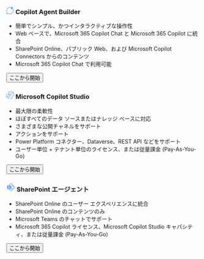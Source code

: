 <div class="lab-branches">
    <div class="lab-branch">
        <div class="lab-branch-detail">
            <h3>
      <svg xmlns="http://www.w3.org/2000/svg" width="20" height="20" viewBox="0 0 20 20" fill="none">
        <path d="M12.9457 5.63353C12.8823 5.55145 12.8135 5.47321 12.7399 5.39932C12.4656 5.12421 12.1308 4.91696 11.7621 4.79412L10.5516 4.40101C10.4583 4.36813 10.3776 4.30713 10.3204 4.22644C10.2632 4.14575 10.2325 4.04932 10.2325 3.95047C10.2325 3.85161 10.2632 3.75519 10.3204 3.67449C10.3776 3.5938 10.4583 3.5328 10.5516 3.49991L11.7621 3.10681C12.1256 2.98139 12.4552 2.77364 12.7251 2.49981C12.9875 2.23349 13.1865 1.91168 13.3075 1.55831L13.3176 1.52836L13.7109 0.318827C13.7439 0.2256 13.8049 0.144867 13.8856 0.0877733C13.9664 0.0306667 14.0629 0 14.1619 0C14.2608 0 14.3572 0.0306667 14.438 0.0877733C14.5188 0.144867 14.5799 0.2256 14.6128 0.318827L15.0061 1.52836C15.1285 1.89608 15.3349 2.23023 15.6092 2.50424C15.8833 2.77825 16.2177 2.98457 16.5857 3.10681L17.7963 3.49991L17.8205 3.50596C17.9137 3.53885 17.9945 3.59984 18.0517 3.68053C18.1088 3.76124 18.1396 3.85765 18.1396 3.95651C18.1396 4.05537 18.1088 4.15179 18.0517 4.23248C17.9945 4.31319 17.9137 4.37417 17.8205 4.40707L16.61 4.80016C16.242 4.9224 15.9076 5.12873 15.6333 5.40273C15.3592 5.67675 15.1527 6.01089 15.0304 6.37861L14.6369 7.58816C14.6333 7.59821 14.6295 7.60812 14.6253 7.61787C14.5907 7.69852 14.5343 7.76827 14.4623 7.81921C14.3815 7.87631 14.2849 7.90697 14.186 7.90697C14.0871 7.90697 13.9907 7.87631 13.9099 7.81921C13.8291 7.76211 13.768 7.68139 13.7352 7.58816L13.3417 6.37861C13.2528 6.10885 13.1187 5.857 12.9457 5.63353ZM19.8183 8.82964L19.1775 8.62153C18.9827 8.55681 18.8056 8.44759 18.6604 8.30252C18.5152 8.15745 18.4059 7.98056 18.3412 7.78588L18.1329 7.14553C18.1155 7.09617 18.0831 7.05344 18.0404 7.02321C17.9976 6.99297 17.9465 6.97675 17.8941 6.97675C17.8417 6.97675 17.7907 6.99297 17.748 7.02321C17.7052 7.05344 17.6729 7.09617 17.6555 7.14553L17.4472 7.78588C17.3837 7.97919 17.2764 8.15521 17.1335 8.30017C16.9907 8.44513 16.8161 8.55512 16.6237 8.62153L15.9829 8.82964C15.9335 8.84705 15.8907 8.87935 15.8604 8.92207C15.8301 8.96479 15.814 9.01583 15.814 9.06817C15.814 9.12051 15.8301 9.17155 15.8604 9.21427C15.8907 9.25699 15.9335 9.28928 15.9829 9.30669L16.6237 9.5148C16.6941 9.53827 16.7623 9.56755 16.8273 9.60224L16.8287 9.60929C16.9431 9.67036 17.0481 9.74813 17.1404 9.8404C17.2859 9.98575 17.3952 10.163 17.4599 10.3581L17.6683 10.9987C17.6857 11.048 17.718 11.0907 17.7608 11.1209C17.8035 11.1512 17.8545 11.1675 17.9069 11.1675C17.9592 11.1675 18.0103 11.1512 18.0531 11.1209C18.0905 11.0944 18.12 11.0583 18.1384 11.0165V11.0124C18.1411 11.0064 18.1435 11.0003 18.1457 10.994L18.354 10.3537C18.4187 10.159 18.528 9.98208 18.6732 9.83701C18.8184 9.69195 18.9955 9.58272 19.1903 9.51801L19.8311 9.30989C19.8805 9.29249 19.9232 9.26019 19.9535 9.21747C19.9837 9.17475 20 9.12371 20 9.07136C20 9.01903 19.9837 8.96799 19.9535 8.92527C19.9232 8.88255 19.8805 8.85025 19.8311 8.83284L19.8183 8.82964ZM9.30232 1.39535C10.2764 1.39535 11.2155 1.54505 12.0977 1.82272C12.0856 1.83559 12.0731 1.84824 12.0603 1.86068C11.892 2.03196 11.6868 2.16243 11.4603 2.24207L10.2957 2.61816C9.97013 2.57853 9.63867 2.55813 9.30232 2.55813C4.80699 2.55813 1.16279 6.20233 1.16279 10.6977C1.16279 12.1804 1.55873 13.5689 2.25025 14.7651C2.32903 14.9013 2.34919 15.0637 2.30615 15.2151L1.32177 18.6767L4.78253 17.6925C4.93397 17.6495 5.09641 17.6696 5.23269 17.7485C6.42939 18.4408 7.81868 18.8372 9.30232 18.8372C13.3677 18.8372 16.7371 15.8567 17.3443 11.9616C17.4523 12.0179 17.5687 12.0573 17.6892 12.0784C17.862 12.1084 18.0393 12.0997 18.2084 12.0531C18.3209 12.022 18.4279 11.9745 18.526 11.9125C17.9308 16.476 14.0281 20 9.30232 20C7.69784 20 6.18675 19.5933 4.86813 18.8771L1.03763 19.9664C0.42428 20.1408 -0.142333 19.5741 0.03208 18.9608L1.12163 15.1295C0.406187 13.8113 0 12.3012 0 10.6977C0 5.56015 4.16479 1.39535 9.30232 1.39535Z" fill="#599FFF"></svg>
      Copilot Agent Builder
    </h3>
        </div>      
        <div class="lab-branch-detail body">
            <ul>
                <li>簡単でシンプル、かつインタラクティブな操作性</li>
                <li>Web ベースで、Microsoft 365 Copilot Chat と Microsoft 365 Copilot に統合</li>
                <li>SharePoint Online、パブリック Web、および Microsoft Copilot Connectors からのコンテンツ</li>
                <li>Microsoft 365 Copilot Chat で利用可能</li>
            <ul>
        </div>
        <div class="lab-branch-detail button">
            <a href="./agent-builder"><button class="github-button">ここから開始</button></a>
        </div>
    </div>
    <div class="lab-branch">
        <div class="lab-branch-detail">
            <h3>
             <svg xmlns="http://www.w3.org/2000/svg" width="20" height="20" viewBox="0 0 20 20" fill="none">
        <path fill-rule="evenodd" clip-rule="evenodd" d="M15.9996 2.15641V1.85844C15.9996 0.80035 15.0679 -0.0157094 14.019 0.123699L6.52187 1.12017C5.65214 1.23577 5.00244 1.97753 5.00244 2.85491V7.29306L1.49715 7.80037C0.636441 7.92493 -0.00219722 8.66265 -0.00219721 9.53232L-0.00244141 15.3867L-0.00219726 15.4161L-0.00219725 15.4677H-0.000591107C0.038421 16.32 0.690036 17.0255 1.54544 17.1249L4.40985 17.458C4.74849 17.4974 5.00391 17.7842 5.00391 18.1251H5.01045C5.10341 19.1042 5.99835 19.829 6.99454 19.6899L14.4881 18.6434C15.3527 18.5226 15.9961 17.7832 15.9961 16.9102V13.3276C15.9961 12.948 16.2798 12.6282 16.6567 12.583L18.4517 12.3676C19.3312 12.262 19.9932 11.5159 19.9932 10.63V4.87651C19.9932 4.01056 19.3599 3.27483 18.5036 3.14599L16.6061 2.86049C16.2577 2.80807 15.9996 2.50873 15.9996 2.15641ZM6.52186 7.0186L12.6781 6.20033L12.749 6.18877L12.7493 6.19086L14.3484 5.97831C14.7212 5.92877 14.9996 5.61087 14.9996 5.23485V1.85844C14.9996 1.40497 14.6003 1.05523 14.1508 1.11498L6.65363 2.11145C6.28088 2.16099 6.00244 2.47889 6.00244 2.85491V7.14834L6.08106 7.13696C6.21942 7.07954 6.36716 7.03916 6.52186 7.0186ZM14.4802 6.96959L12.8245 7.18966L12.4752 7.24664L12.4749 7.24461L10.0087 7.58216V7.57895L9.60027 7.63806L9.1197 7.70384L9.1202 7.70754L6.37563 8.10475C6.15068 8.23556 6.00244 8.47898 6.00244 8.75334V8.82132C6.00244 9.19963 6.28419 9.51872 6.65959 9.56555L9.53217 9.92395C9.69934 9.94481 9.85823 9.98975 10.0055 10.055L10.0055 8.59192L11.0087 8.45461V11.6983C11.0087 12.568 10.3701 13.3057 9.50938 13.4303L8.04609 13.642L8.04529 13.6366L1.64037 14.5691C1.2715 14.6225 0.997803 14.9387 0.997803 15.3114V15.4059C1.00724 15.7781 1.28918 16.0884 1.66094 16.1316L4.52534 16.4647C4.69381 16.4843 4.854 16.5285 5.0025 16.5934V16.5038H5.00391V15.0911L6.00391 14.9451V18.0032C6.03018 18.4357 6.42062 18.7603 6.85623 18.6995L14.3498 17.653C14.7204 17.6012 14.9961 17.2843 14.9961 16.9102V13.3276C14.9961 12.4418 15.658 11.6956 16.5376 11.5901L18.3325 11.3747C18.7095 11.3295 18.9932 11.0097 18.9932 10.63V4.87651C18.9932 4.50539 18.7218 4.19007 18.3548 4.13486L16.4573 3.84936C16.2956 3.82504 16.1421 3.77861 15.9996 3.71343V5.23485C15.9996 6.11223 15.3499 6.85399 14.4802 6.96959ZM1.64038 8.79006L5.00244 8.30348V8.89686H5.00405C5.0403 9.7462 5.68496 10.4517 6.53578 10.5579L9.40837 10.9163C9.7495 10.9588 10.0055 11.2488 10.0055 11.5926H10.0087V11.6983C10.0087 12.071 9.73501 12.3872 9.36614 12.4406L1.49714 13.5794C1.32009 13.6051 1.15243 13.6566 0.997803 13.73V9.53232C0.997803 9.15961 1.2715 8.84344 1.64038 8.79006Z" fill="#599FFF"></svg> Microsoft Copilot Studio
            </h3>
        </div>      
        <div class="lab-branch-detail body">
            <ul>
                <li>最大限の柔軟性</li>
                <li>ほぼすべてのデータ ソースまたはナレッジ ベースに対応</li>
                <li>さまざまな公開チャネルをサポート</li>
                <li>アクションをサポート</li>
                <li>Power Platform コネクター、Dataverse、REST API などをサポート</li>
                <li>ユーザー単位 + テナント単位のライセンス、または従量課金 (Pay-As-You-Go)</li>
            <ul>
        </div>
        <div class="lab-branch-detail button">
            <!-- <a href="#"><button class="github-button">Coming soon ...</button></a> -->
            <a href="./copilot-studio"><button class="github-button">ここから開始</button></a>
        </div>
    </div>
    <div class="lab-branch">
        <div class="lab-branch-detail">
            <h3>
                <svg xmlns="http://www.w3.org/2000/svg" width="23" height="23" viewBox="0 0 24 24" fill="none"><path fill="#599FFF" d="M2.9 17h5.59a4.29 4.29 0 1 0 8.51.71A5.36 5.36 0 0 0 18.41 7.3 5.71 5.71 0 0 0 7.04 7H2.9c-.5 0-.9.4-.9.9v8.2c0 .5.4.9.9.9Zm6.96.71c0-.24.03-.48.09-.71h1.16a.9.9 0 0 0 .89-.9v-1.15a2.86 2.86 0 1 1-2.14 2.76ZM16.64 7A5.35 5.35 0 0 0 12 9.68V7.9a.9.9 0 0 0-.9-.89H8.5a4.29 4.29 0 0 1 8.45 0h-.3Zm.12 9.28a4.29 4.29 0 0 0-3.9-2.85 3.93 3.93 0 1 1 3.9 2.85ZM5.08 11.37a1.44 1.44 0 0 1-.17-.73c-.01-.34.1-.67.32-.93.23-.27.53-.46.86-.56a4.47 4.47 0 0 1 2.73.03v1.1a2.42 2.42 0 0 0-.7-.3 3.4 3.4 0 0 0-.82-.1c-.3 0-.58.06-.84.19a.55.55 0 0 0-.34.5c0 .14.05.27.14.36.11.12.24.2.38.27a12.4 12.4 0 0 0 .82.36c.31.12.62.27.9.45.22.13.4.31.54.53.13.25.2.53.19.81.01.35-.1.7-.3.98-.22.25-.5.44-.82.54-.37.12-.76.18-1.15.17-.35 0-.7-.03-1.05-.09a3.6 3.6 0 0 1-.85-.24v-1.16a3.35 3.35 0 0 0 1.8.56c.3.02.6-.04.87-.18a.58.58 0 0 0 .29-.51.55.55 0 0 0-.17-.4 1.64 1.64 0 0 0-.44-.3c-.2-.1-.47-.23-.84-.38-.3-.12-.58-.27-.85-.45a1.6 1.6 0 0 1-.5-.52Z"/></svg> SharePoint エージェント
            </h3>
        </div>      
        <div class="lab-branch-detail body">
            <ul>
                <li>SharePoint Online のユーザー エクスペリエンスに統合</li>
                <li>SharePoint Online のコンテンツのみ</li>
                <li>Microsoft Teams のチャットでサポート</li>
                <li>Microsoft 365 Copilot ライセンス、Microsoft Copilot Studio キャパシティ、または従量課金 (Pay-As-You-Go)</li>
            <ul>
        </div>
        <div class="lab-branch-detail button">
            <!-- <a href="#"><button class="github-button">Coming soon ...</button></a> -->
            <a href="./sharepoint-agents"><button class="github-button">ここから開始</button></a>
        </div>
    </div>
</div>